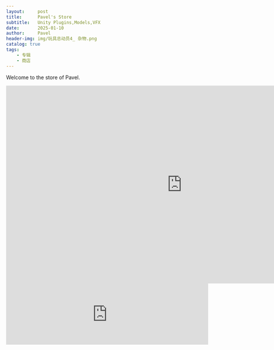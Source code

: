 ```yaml
---
layout:     post
title:      Pavel's Store
subtitle:   Unity Plugins,Models,VFX
date:       2025-01-10
author:     Pavel
header-img: img/玩具总动员4_ 杂物.png
catalog: true
tags:
    - 专辑
    - 商店
---
```


Welcome to the store of Pavel.
<iframe frameborder="0" src="https://itch.io/embed-upload/12498996?color=19181e" allowfullscreen="" width="960" height="540"><a href="https://pavelpeng.itch.io/unity-dynamic-stylized-sky">Play Unity Dynamic Stylized Sky on itch.io</a></iframe>
<iframe frameborder="0" src="https://itch.io/embed/3238945" width="552" height="167"><a href="https://pavelpeng.itch.io/unity-dynamic-stylized-sky">Unity Dynamic Stylized Sky by Pavel</a></iframe>